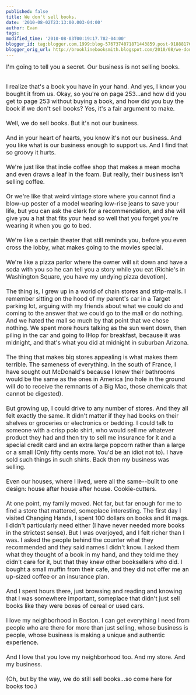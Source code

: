 ```yaml
---
published: false
title: We don't sell books.
date: '2010-08-02T23:13:00.003-04:00'
author: Evan
tags: 
modified_time: '2010-08-03T00:19:17.782-04:00'
blogger_id: tag:blogger.com,1999:blog-5767374071871443859.post-9188817644890404701
blogger_orig_url: http://brooklinebooksmith.blogspot.com/2010/08/we-dont-sell-books.html
---
```


<span class="Apple-style-span" style="font-size: medium;">I'm going to tell you a secret. Our business is not selling books.</span><div><span class="Apple-style-span" style="font-size: medium;"><br /></span></div><div><span class="Apple-style-span" style="font-size: medium;">I realize that's a book you have in your hand. And yes, I know you bought it from us. Okay, so you're on page 253...and how did you get to page 253 without buying a book, and how did you buy the book if we don't sell books? Yes, it's a fair argument to make.</span></div><div><span class="Apple-style-span" style="font-size: medium;"><br /></span></div><div><span class="Apple-style-span" style="font-size: medium;">Well, we do sell books. But it's not our business.</span></div><div><span class="Apple-style-span" style="font-size: medium;"><br /></span></div><div><span class="Apple-style-span" style="font-size: medium;">And in your heart of hearts, you know it's not our business. And you like what is our business enough to support us. And I find that so groovy it hurts.</span></div><div><span class="Apple-style-span" style="font-size: medium;"><br /></span></div><div><span class="Apple-style-span" style="font-size: medium;">We're just like that indie coffee shop that makes a mean mocha and even draws a leaf in the foam. But really, their business isn't selling coffee.</span></div><div><span class="Apple-style-span" style="font-size: medium;"><br /></span></div><div><span class="Apple-style-span" style="font-size: medium;">Or we're like that weird vintage store where you cannot find a blow-up poster of a model wearing low-rise jeans to save your life, but you can ask the clerk for a recommendation, and she will give you a hat that fits your head so well that you forget you're wearing it when you go to bed.</span></div><div><span class="Apple-style-span" style="font-size: medium;"><br /></span></div><div><span class="Apple-style-span" style="font-size: medium;">We're like a certain theater that still reminds you, before you even cross the lobby, what makes going to the movies special.</span></div><div><span class="Apple-style-span" style="font-size: medium;"><br /></span></div><div><span class="Apple-style-span" style="font-size: medium;">We're like a pizza parlor where the owner will sit down and have a soda with you so he can tell you a story while you eat (Richie's in Washington Square, you have my undying pizza devotion).</span></div><div><span class="Apple-style-span" style="font-size: medium;"><br /></span></div><div><span class="Apple-style-span" style="font-size: medium;">The thing is, I grew up in a world of chain stores and strip-malls. I remember sitting on the hood of my parent's car in a Target parking lot, arguing with my friends about what we could do and coming to the answer that we could go to the mall or do nothing. And we hated the mall so much by that point that we chose nothing. We spent more hours talking as the sun went down, then piling in the car and going to IHop for breakfast, because it was midnight, and that's what you did at midnight in suburban Arizona.</span></div><div><span class="Apple-style-span" style="font-size: medium;"><br /></span></div><div><span class="Apple-style-span" style="font-size: medium;">The thing that makes big stores appealing is what makes them terrible. The sameness of everything. In the south of France, I have sought out McDonald's because I knew their bathrooms would be the same as the ones in America (no hole in the ground will do to receive the remnants of a Big Mac, those chemicals that cannot be digested). </span></div><div><span class="Apple-style-span" style="font-size: medium;"><br /></span></div><div><span class="Apple-style-span" style="font-size: medium;">But growing up, I could drive to any number of stores. And they all felt exactly the same. It didn't matter if they had books on their shelves or groceries or electronics or bedding. I could talk to someone with a crisp polo shirt, who would sell me whatever product they had and then try to sell me insurance for it and a special credit card and an extra large popcorn rather than a large or a small (Only fifty cents more. You'd be an idiot not to). I have sold such things in such shirts. Back then my business was selling.</span></div><div><span class="Apple-style-span" style="font-size: medium;"><br /></span></div><div><span class="Apple-style-span" style="font-size: medium;">Even our houses, where I lived, were all the same--built to one design: house after house after house. Cookie-cutters.</span></div><div><span class="Apple-style-span" style="font-size: medium;"><br /></span></div><div><span class="Apple-style-span" style="font-size: medium;">At one point, my family moved. Not far, but far enough for me to find a store that mattered, someplace interesting. The first day I visited Changing Hands, I spent 100 dollars on books and lit mags. I didn't particularly need either (I have never needed more books in the strictest sense). But I was overjoyed, and I felt richer than I was. I asked the people behind the counter what they recommended and they said names I didn't know. I asked them what they thought of a book in my hand, and they told me they didn't care for it, but that they knew other booksellers who did. I bought a small muffin from their cafe, and they did not offer me an up-sized coffee or an insurance plan.</span></div><div><span class="Apple-style-span" style="font-size: medium;"><br /></span></div><div><span class="Apple-style-span" style="font-size: medium;">And I spent hours there, just browsing and reading and knowing that I was somewhere important, someplace that didn't just sell books like they were boxes of cereal or used cars.</span></div><div><span class="Apple-style-span" style="font-size: medium;"><br /></span></div><div><span class="Apple-style-span" style="font-size: medium;">I love my neighborhood in Boston. I can get everything I need from people who are there for more than just selling, whose business is people, whose business is making a unique and authentic experience.</span></div><div><span class="Apple-style-span" style="font-size: medium;"><br /></span></div><div><span class="Apple-style-span" style="font-size: medium;">And I love that you love my neighborhood too. And my store. And my business.</span></div><div><span class="Apple-style-span" style="font-size: medium;"><br /></span></div><div><span class="Apple-style-span" style="font-size: medium;">(Oh, but by the way, we do still sell books...so come here for books too.)</span></div>